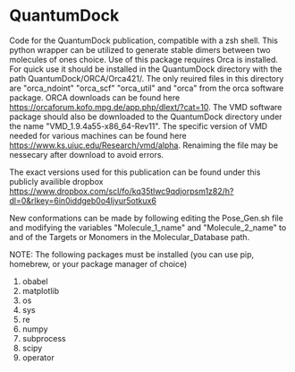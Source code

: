 # QuantumDock
Code for the QuantumDock publication, compatible with a zsh shell. This python wrapper can be utilized to generate stable dimers between two molecules of ones choice. Use of this package requires Orca is installed. For quick use it should be installed in the QuantumDock directory with the path QuantumDock/ORCA/Orca421/. The only reuired files in this directory are "orca_ndoint" "orca_scf" "orca_util" and "orca" from the orca software package. ORCA downloads can be found here https://orcaforum.kofo.mpg.de/app.php/dlext/?cat=10. The VMD software package should also be downloaded to the QuantumDock directory under the name "VMD_1.9.4a55-x86_64-Rev11". The specific version of VMD needed for various machines can be found here https://www.ks.uiuc.edu/Research/vmd/alpha. Renaiming the file may be nessecary after download to avoid errors.

The exact versions used for this publication can be found under this publicly availible dropbox https://www.dropbox.com/scl/fo/kq35tlwc9qdjorpsm1z82/h?dl=0&rlkey=6in0iddgeb0o4ljyur5otkux6

New conformations can be made by following editing the Pose_Gen.sh file and modifying the variables "Molecule_1_name" and "Molecule_2_name" to and of the Targets or Monomers in the Molecular_Database path.

NOTE: The following packages must be installed (you can use pip, homebrew, or your package manager of choice)
1. obabel
2. matplotlib
3. os
4. sys
5. re
6. numpy
7. subprocess
8. scipy
9. operator
